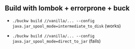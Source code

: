 ## Build with lombok + errorprone + buck

- `./buckw build //vanilla/... --config java.jar_spool_mode=intermediate_to_disk` (works)

- `./buckw build //vanilla/... --config java.jar_spool_mode=direct_to_jar` (fails)
